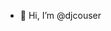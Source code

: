 - 👋 Hi, I’m @djcouser

<!---
djcouser/djcouser is a ✨ special ✨ repository because its `README.md` (this file) appears on your GitHub profile.
You can click the Preview link to take a look at your changes.
--->
